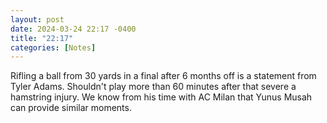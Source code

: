 ```yaml
---
layout: post
date: 2024-03-24 22:17 -0400
title: "22:17"
categories: [Notes]
---
```


Rifling a ball from 30 yards in a final after 6 months off is a statement from Tyler Adams. Shouldn't play more than 60 minutes after that severe a hamstring injury. We know from his time with AC Milan that Yunus Musah can provide similar moments.